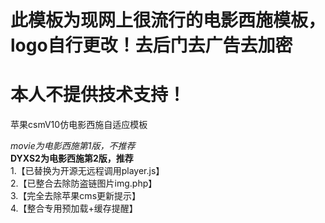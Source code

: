 # 此模板为现网上很流行的电影西施模板，logo自行更改！去后门去广告去加密
# 本人不提供技术支持！
苹果csmV10仿电影西施自适应模板

*movie为电影西施第1版，不推荐*<br>
**DYXS2为电影西施第2版，推荐**<br>
1.【已替换为开源无远程调用player.js】<br>
2.【已整合去除防盗链图片img.php】<br>
3.【完全去除苹果cms更新提示】<br>
4.【整合专用预加载+缓存提醒】
